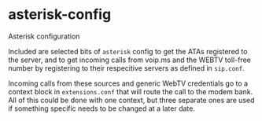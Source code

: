 # asterisk-config
Asterisk configuration

Included are selected bits of `asterisk` config to get the ATAs registered to the server, and to get incoming calls from voip.ms and the WEBTV toll-free number by registering to their respecitive servers as defined in `sip.conf`. 

Incoming calls from these sources and generic WebTV credentials go to a context block in `extensions.conf` that will route the call to the modem bank. All of this could be done with one context, but three separate ones are used if something specific needs to be changed at a later date.
